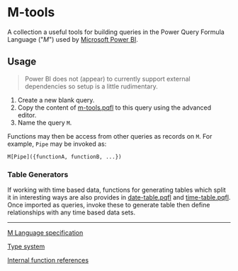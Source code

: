 # M-tools

A collection a useful tools for building queries in the Power Query Formula Language ("*M*") used by [Microsoft Power BI](https://powerbi.microsoft.com/).


## Usage

>Power BI does not (appear) to currently support external dependencies so setup is a little rudimentary.

1. Create a new blank query.
2. Copy the content of [m-tools.pqfl](m-tools.pqfl) to this query using the advanced editor.
3. Name the query `M`.

Functions may then be access from other queries as records on `M`. For example, `Pipe` may be invoked as:

    M[Pipe]({functionA, functionB, ...})

### Table Generators

If working with time based data, functions for generating tables which split it in interesting ways are also provides in [date-table.pqfl](date-table.pqfl) and [time-table.pqfl](time-table.pqfl). Once imported as queries, invoke these to generate table then define relationships with any time based data sets.

---


[M Language specification](https://msdn.microsoft.com/en-us/library/mt807488.aspx)

[Type system](https://msdn.microsoft.com/en-us/library/mt809131.aspx)

[Internal function references](https://msdn.microsoft.com/en-us/library/mt779182.aspx)